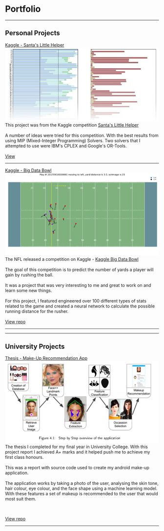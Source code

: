 # Portfolio

---

## Personal Projects

[Kaggle - Santa's Little Helper](https://github.com/roryoreilly/kaggle-santa-workshop)
<img src="images/kaggle-santa.jpg?raw=true"/>
This project was from the Kaggle competition <a href="https://www.kaggle.com/c/santa-workshop-tour-2019">Santa's Little Helper</a>
<br><br> A number of ideas were tried for this competition. With the best results from using MIP (Mixed-Integer Programming) Solvers. Two solvers that I attempted to use were IBM's CPLEX and Google's OR-Tools.
<br><br>
<a href="https://github.com/roryoreilly/kaggle-santa-workshop">View</a>

---

[Kaggle - Big Data Bowl](https://github.com/roryoreilly/kaggle-nfl-rushers)
<img src="images/kaggle-nfl.png?raw=true"/>
The NFL released a competition on Kaggle - <a href="https://www.kaggle.com/c/nfl-big-data-bowl-2020"> Kaggle Big Data Bowl</a>
<br><br>
The goal of this competition is to predict the number of yards a player will gain by rushing the ball.
<br><br>
It was a project that was very interesting to me and great to work on and learn some new things.
<br><br>
For this project, I featured engineered over 100 different types of stats related to the game and created a neural network to calculate the possible running distance for the rusher.
<br><br>
<a href="https://github.com/roryoreilly/kaggle-nfl-rushers">View repo</a>

---

---

## University Projects

[Thesis - Make-Up Recommendation App](https://github.com/roryoreilly/thesis-make-up-recommender)
<img src="images/thesis-makeup.png?raw=true"/>
The thesis I completed for my final year in University College. 
With this project report I achieved A+ marks and it helped push me to achieve my first class honours.
<br><br>
This was a report with source code used to create my android make-up application. 
<br><br>
The application works by taking a photo of the user, analysing the skin tone, hair colour, eye colour, and the face shape using a machine learning model. With these features a set of makeup is recommended to the user that would most suit them.

<br><br>
<a href="https://github.com/roryoreilly/thesis-make-up-recommender">View repo</a>

---

